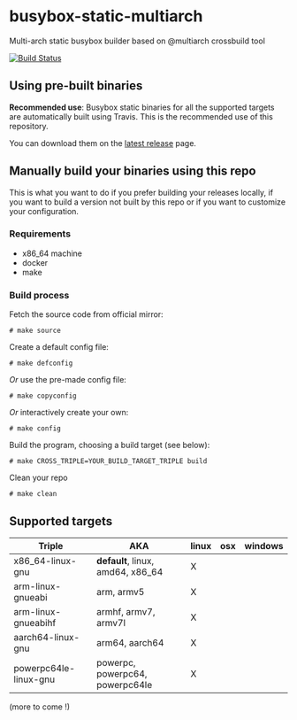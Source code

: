 busybox-static-multiarch
========================

Multi-arch static busybox builder based on @multiarch crossbuild tool

[![Build Status](https://travis-ci.org/nlm/busybox-static-multiarch.svg?branch=master)](https://travis-ci.org/nlm/busybox-static-multiarch)

## Using pre-built binaries

**Recommended use**: Busybox static binaries for all the supported
targets are automatically built using Travis. This is the recommended use of
this repository.

You can download them on the
[latest release](https://github.com/nlm/busybox-static-multiarch/releases/latest/) page.

## Manually build your binaries using this repo

This is what you want to do if you prefer building your releases locally,
if you want to build a version not built by this repo or if you want to
customize your configuration.

### Requirements

- x86_64 machine
- docker
- make

### Build process

Fetch the source code from official mirror:

    # make source

Create a default config file:

    # make defconfig

*Or* use the pre-made config file:

    # make copyconfig

*Or* interactively create your own:

    # make config

Build the program, choosing a build target (see below):

    # make CROSS_TRIPLE=YOUR_BUILD_TARGET_TRIPLE build

Clean your repo

    # make clean

## Supported targets

Triple                 | AKA                                 | linux | osx | windows
-----------------------|-------------------------------------|-------|-----|--------
x86_64-linux-gnu       | **default**, linux, amd64, x86_64   |   X   |     |
arm-linux-gnueabi      | arm, armv5                          |   X   |     |
arm-linux-gnueabihf    | armhf, armv7, armv7l                |   X   |     |
aarch64-linux-gnu      | arm64, aarch64                      |   X   |     |
powerpc64le-linux-gnu  | powerpc, powerpc64, powerpc64le     |   X   |     |

(more to come !)
